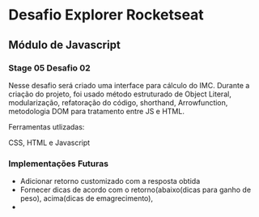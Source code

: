 <h1>Desafio Explorer Rocketseat</h1>
<h2>Módulo de Javascript</h2>
<h3>Stage 05 Desafio 02</h3>

Nesse desafio será criado uma interface para cálculo do IMC. Durante a criação do projeto, foi usado método estruturado de Object Literal, modularização, refatoração do código, shorthand, Arrowfunction, metodologia DOM para tratamento entre JS e HTML.

Ferramentas utlizadas:

CSS, HTML e Javascript

<h3>Implementações Futuras</h3>

<ul>
  <li>Adicionar retorno customizado com a resposta obtida</li>
  <li>Fornecer dicas de acordo com o retorno(abaixo(dicas para ganho de peso), acima(dicas de emagrecimento),</li>
  <li></li>
</ul>

